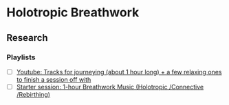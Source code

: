 # Holotropic Breathwork

## Research

### Playlists

* [ ] [Youtube: Tracks for journeying (about 1 hour long) + a few relaxing ones to finish a session off with](https://www.youtube.com/user/Rusalka4444)
* [ ] [Starter session: 1-hour Breathwork Music (Holotropic /Connective /Rebirthing)](https://www.youtube.com/watch?v=Bq9OBnDaZ54)
